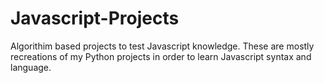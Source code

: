 # Javascript-Projects

Algorithim based projects to test Javascript knowledge. These are mostly recreations of my Python projects in order to learn Javascript syntax and language. 

